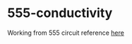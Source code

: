 # 555-conductivity

Working from 555 circuit reference [here](https://www.woolseyworkshop.com/2019/01/18/blink-making-an-led-blink-with-a-555-timer/)

